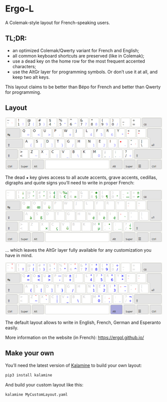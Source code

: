 Ergo-L
================================================================================

A Colemak-style layout for French-speaking users.


TL;DR:
--------------------------------------------------------------------------------

* an optimized Colemak/Qwerty variant for French and English;
* all common keyboard shortcuts are preserved (like in Colemak);
* use a dead key on the home row for the most frequent accented characters;
* use the AltGr layer for programming symbols. Or don’t use it at all, and keep two alt keys.

This layout claims to be better than Bépo for French and better than Qwerty for programming.


Layout
--------------------------------------------------------------------------------

![base layout](layouts/ergol.png)

The dead <kbd>★</kbd> key gives access to all acute accents, grave accents, cedillas, digraphs and quote signs you’ll need to write in proper French:

![dead key layout](layouts/ergol_1dk.png)

… which leaves the AltGr layer fully available for any customization you have in mind.

![altgr layout](layouts/ergol_alt.png)

The default layout allows to write in English, French, German and Esperanto easily.

More information on the website (in French): https://ergol.github.io/


Make your own
--------------------------------------------------------------------------------

You’ll need the latest version of [Kalamine](https://github.com/fabi1cazenave/kalamine) to build your own layout:

```bash
pip3 install kalamine
```

And build your custom layout like this:

```bash
kalamine MyCustomLayout.yaml
```
